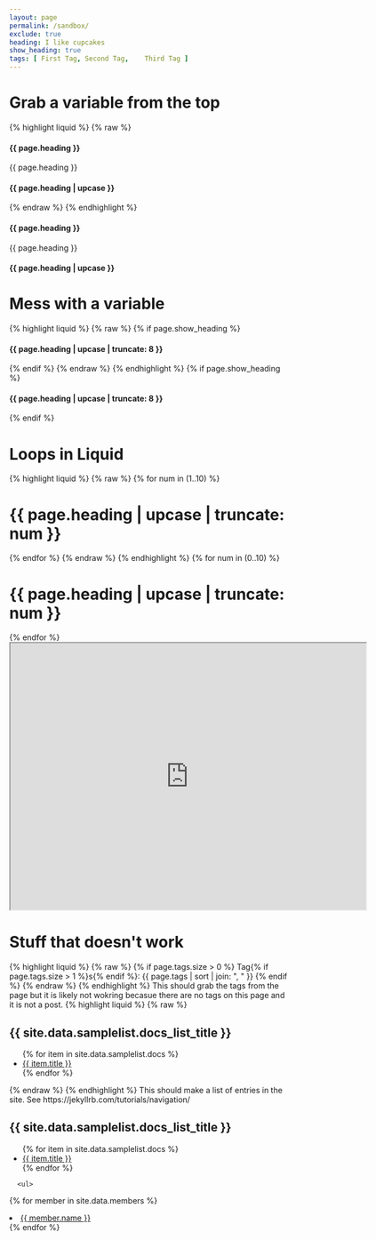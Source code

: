 ```yaml
---
layout: page
permalink: /sandbox/
exclude: true
heading: I like cupcakes
show_heading: true
tags: [ First Tag, Second Tag,    Third Tag ]
---
```


<html lang="en">
  <head>
    <meta charset="utf-8">
    <title></title>
  </head>
  <body>
    <h1>Grab a variable from the top</h1>
    	{% highlight liquid %}
    	{% raw %}
    		<h4>{{ page.heading }}</h4>
    		<p>{{ page.heading }}</p>
    		<h4>{{ page.heading | upcase }}</h4>
    	{% endraw %}
    	{% endhighlight %}
    		<h4>{{ page.heading }}</h4>
    		<p>{{ page.heading }}</p>
    		<h4>{{ page.heading | upcase }}</h4>
    <h1>Mess with a variable</h1>	
    	{% highlight liquid %}
    	{% raw %}
    		{% if page.show_heading %}
   		 <h4>{{ page.heading | upcase | truncate: 8 }}</h4>
    		{% endif %}
    	{% endraw %}
    	{% endhighlight %}
        	{% if page.show_heading %}
   		 <h4>{{ page.heading | upcase | truncate: 8 }}</h4>
    		{% endif %}
    <h1>Loops in Liquid</h1>
	{% highlight liquid %}
	{% raw %}
		{% for num in (1..10) %}
		<h1>{{ page.heading | upcase | truncate: num }}</h1>
		{% endfor %}
	{% endraw %}
	{% endhighlight %}
		{% for num in (0..10) %}
		<h1>{{ page.heading | upcase | truncate: num }}</h1>
		{% endfor %}
		<iframe src="https://www.google.com/maps/d/embed?mid=1ELysbd_HcyENvsuK5auBFbFpwZ0" width="640" height="480"></iframe>
    <h1>Stuff that doesn't work</h1>
	{% highlight liquid %}
	{% raw %}
		{% if page.tags.size > 0 %}
 		Tag{% if page.tags.size > 1 %}s{% endif %}:
  		{{ page.tags | sort | join: ", " }}
		{% endif %}
	{% endraw %}
	{% endhighlight %}
		This should grab the tags from the page but it is likely not wokring becasue there are no tags on this page and it is not a post.  
   	{% highlight liquid %}
	{% raw %}
<h2>{{ site.data.samplelist.docs_list_title }}</h2>
<ul>
   {% for item in site.data.samplelist.docs %}
      <li><a href="{{ item.url }}">{{ item.title }}</a></li>
   {% endfor %}
	  </ul>
	  	{% endraw %}
	{% endhighlight %}
	  This should make a list of entries in the site. See https://jekyllrb.com/tutorials/navigation/
	<h2>{{ site.data.samplelist.docs_list_title }}</h2>
<ul>
   {% for item in site.data.samplelist.docs %}
      <li><a href="{{ item.url }}">{{ item.title }}</a></li>
   {% endfor %}
	  </ul>
	  
	  <ul>
{% for member in site.data.members %}
  <li>
    <a href="https://github.com/{{ member.github }}">
      {{ member.name }}
    </a>
  </li>
{% endfor %}
</ul>
  </body>
</html>
